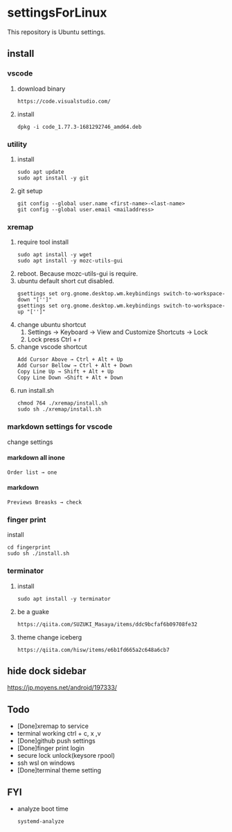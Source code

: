 # settingsForLinux
This repository is Ubuntu settings.

## install
### vscode
1. download binary
    ```
    https://code.visualstudio.com/
    ```
1. install
    ```
    dpkg -i code_1.77.3-1681292746_amd64.deb
    ```

### utility
1. install
   ```shell
   sudo apt update
   sudo apt install -y git
   ```
1. git setup
   ```
   git config --global user.name <first-name>-<last-name>
   git config --global user.email <mailaddress>
   ```

### xremap
1. require tool install
    ```shell
    sudo apt install -y wget
    sudo apt install -y mozc-utils-gui
    ```
1. reboot. Because mozc-utils-gui is require.
1. ubuntu default short cut disabled.
   ```shell
   gsettings set org.gnome.desktop.wm.keybindings switch-to-workspace-down "['']"
   gsettings set org.gnome.desktop.wm.keybindings switch-to-workspace-up "['']"
   ```
1. change ubuntu shortcut
   1. Settings → Keyboard → View and Customize Shortcuts → Lock
   2. Lock press Ctrl + r
1. change vscode shortcut
   ```
   Add Cursor Above → Ctrl + Alt + Up
   Add Cursor Bellow → Ctrl + Alt + Down
   Copy Line Up → Shift + Alt + Up
   Copy Line Down →Shift + Alt + Down
   ```
1. run install.sh
   ```shell
   chmod 764 ./xremap/install.sh
   sudo sh ./xremap/install.sh
   ```

### markdown settings for vscode
change settings
#### markdown all inone
```
Order list → one
```
#### markdown
```
Previews Breasks → check
```

### finger print
install
```
cd fingerprint
sudo sh ./install.sh
```

### terminator
1. install
    ```shell
    sudo apt install -y terminator
    ```
1. be a guake
    ```
    https://qiita.com/SUZUKI_Masaya/items/ddc9bcfaf6b09708fe32
    ```
1. theme change iceberg
    ```
    https://qiita.com/hisw/items/e6b1fd665a2c648a6cb7
    ```



## hide dock sidebar
https://jp.moyens.net/android/197333/

## Todo
- [Done]xremap to service
- terminal working ctrl + c, x ,v
- [Done]github push settings
- [Done]finger print login
- secure lock unlock(keysore rpool)
- ssh wsl on windows
- [Done]terminal theme setting

## FYI
- analyze boot time
    ```
    systemd-analyze
    ```